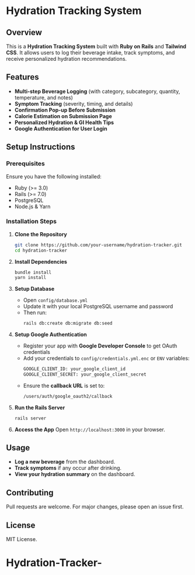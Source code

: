 # Hydration Tracking System

## Overview
This is a **Hydration Tracking System** built with **Ruby on Rails** and **Tailwind CSS**. It allows users to log their beverage intake, track symptoms, and receive personalized hydration recommendations.

## Features
- **Multi-step Beverage Logging** (with category, subcategory, quantity, temperature, and notes)
- **Symptom Tracking** (severity, timing, and details)
- **Confirmation Pop-up Before Submission**
- **Calorie Estimation on Submission Page**
- **Personalized Hydration & GI Health Tips**
- **Google Authentication for User Login**

## Setup Instructions

### Prerequisites
Ensure you have the following installed:
- Ruby (>= 3.0)
- Rails (>= 7.0)
- PostgreSQL
- Node.js & Yarn

### Installation Steps

1. **Clone the Repository**
   ```sh
   git clone https://github.com/your-username/hydration-tracker.git
   cd hydration-tracker
   ```

2. **Install Dependencies**
   ```sh
   bundle install
   yarn install
   ```

3. **Setup Database**
   - Open `config/database.yml`
   - Update it with your local PostgreSQL username and password
   - Then run:
     ```sh
     rails db:create db:migrate db:seed
     ```

4. **Setup Google Authentication**
   - Register your app with **Google Developer Console** to get OAuth credentials
   - Add your credentials to `config/credentials.yml.enc` or `ENV` variables:
     ```sh
     GOOGLE_CLIENT_ID: your_google_client_id
     GOOGLE_CLIENT_SECRET: your_google_client_secret
     ```
   - Ensure the **callback URL** is set to:
     ```sh
     /users/auth/google_oauth2/callback
     ```

5. **Run the Rails Server**
   ```sh
   rails server
   ```

6. **Access the App**
   Open `http://localhost:3000` in your browser.

## Usage
- **Log a new beverage** from the dashboard.
- **Track symptoms** if any occur after drinking.
- **View your hydration summary** on the dashboard.

## Contributing
Pull requests are welcome. For major changes, please open an issue first.

## License
MIT License.

# Hydration-Tracker-
